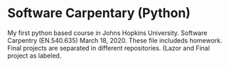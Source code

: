 # Software Carpentary (Python)
My first python based course in Johns Hopkins University. Software Carpentry (EN.540.635)
March 18, 2020. These file includeds homework. Final projects are separated in different repositories. (Lazor and Final project as labeled.
